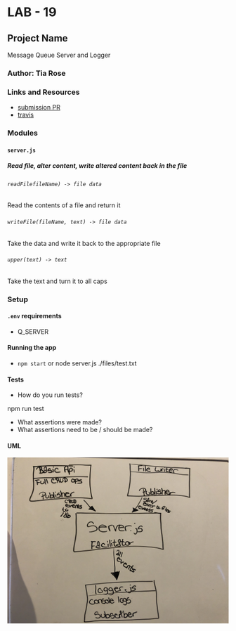 # LAB - 19

## Project Name
Message Queue Server and Logger

### Author: Tia Rose

### Links and Resources
* [submission PR](http://xyz.com)
* [travis](http://xyz.com)

### Modules
#### `server.js`
##### Read file, alter content, write altered content back in the file

###### `readFilefileName) -> file data`
Read the contents of a file and return it

###### `writeFile(fileName, text) -> file data`
Take the data and write it back to the appropriate file

###### `upper(text) -> text`
Take the text and turn it to all caps

### Setup
#### `.env` requirements
* Q_SERVER

#### Running the app
* `npm start` or node server.js ./files/test.txt
  
#### Tests
* How do you run tests?

npm run test

* What assertions were made?
* What assertions need to be / should be made?

#### UML
![UML Lab 19](./assets/UML-19.JPG)